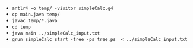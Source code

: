 - `antlr4 -o temp/ -visitor simpleCalc.g4`
- `cp main.java temp/`
- `javac temp/*.java`
- `cd temp`
- `java main ../simpleCalc_input.txt`
- `grun simpleCalc start -tree -ps tree.ps  < ../simpleCalc_input.txt`
